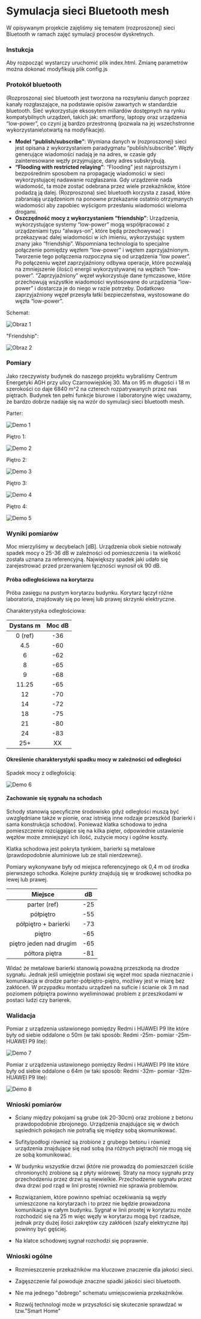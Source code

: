 
# Symulacja sieci Bluetooth mesh

W opisywanym projekcie zajęliśmy się tematem (rozproszonej) sieci Bluetooth w ramach zajęć symulacji procesów dyskretnych.

### Instukcja
Aby rozpocząć wystarczy uruchomić plik index.html.
Zmianę parametrów można dokonać modyfikują plik config.js

### Protokół bluetooth

(Rozproszona) sieć bluetooth jest tworzona na rozsyłaniu danych poprzez kanały rozgłaszające, na podstawie opisów zawartych w standardzie bluetooth. Sieć wykorzystuje eksosytem miliardów dostępnych na rynku kompatybilnych urządzeń,  takich jak: smartfony, laptopy oraz urządzenia “low-power”, co czyni ją bardzo przestronną (pozwala na jej wszechstronne wykorzystanie\otwartą na modyfikacje).

- **Model “publish/subscribe”**: Wymiana danych w (rozproszonej) sieci jest opisana z wykorzystaniem paradygmatu “publish/subscribe”. Węzły generujące wiadomości nadają je na adres, w czasie gdy zainteresowane węzły przyjmujące, dany adres subskrybują.
- **“Flooding with restricted relaying”**: “Flooding” jest najprostszym i bezpośrednim sposobem na propagację wiadomości w sieci wykorzystującej nadawanie rozgłaszania. Gdy urządzenie nada wiadomość, ta może zostać odebrana przez wiele przekaźników, które podadzą ją dalej. (Rozproszona) sieć bluetooth korzysta z zasad, które zabraniają urządzeniom na ponowne przekazanie ostatnio otrzymanych wiadomości aby zapobiec wyścigom przesłaniu wiadomości wieloma drogami.
- **Oszczędność mocy z wykorzystaniem “friendship”**: Urządzenia, wykorzystujące systemy “low-power” mogą współpracować z urządzeniami typu “always-on”, które będą przechowywać i przekazywać dalej wiadomości w ich imieniu, wykorzystując system znany jako “friendship”. Wspomniana technologia to specjalne połączenie pomiędzy węzłem “low-power” i węzłem zaprzyjaźnionym. Tworzenie tego połączenia rozpoczyna się od urządzenia “low power”. Po połączeniu węzeł zaprzyjaźniony odbywa operacje, które pozwalają na zmniejszenie (ilości) energii wykorzystywanej na węzłach “low-power”. “Zaprzyjaźniony” węzeł wykorzystuje dane tymczasowe, które przechowują wszystkie wiadomości wystosowane do urządzenia “low-power” i dostarcza je do niego w razie potrzeby. Dodatkowo zaprzyjaźniony węzeł przesyła łatki bezpieczeństwa, wystosowane do węzła “low-power”.

Schemat:

![Obraz 1](/images/image1.jpg)

"Friendship":

![Obraz 2](/images/image2.jpg)


### Pomiary

Jako rzeczywisty budynek do naszego projektu wybraliśmy Centrum Energetyki AGH przy ulicy Czarnowiejskiej 30. Ma on 95 m długości i 18 m szerokości co daje 6840 m^2 na czterech rozpatrywanych przez nas piętrach. Budynek ten pełni funkcje biurowe i laboratoryjne więc uważamy, że bardzo dobrze nadaje się na wzór do symulacji sieci bluetooth mesh.

Parter:

![Demo 1](/images/parter.png)


Piętro 1:

![Demo 2](/images/pietro2.png)

Piętro 2:

![Demo 3](/images/pietro3.png)

Piętro 3:

![Demo 4](/images/pietro4.png)


Piętro 4:

![Demo 5](/images/pietro5.png)

### Wyniki pomiarów

Moc mierzyliśmy w decybelach [dB]. Urządzenia obok siebie notowały spadek mocy o 25-36 dB w zależności od pomieszczenia  i ta wielkość została uznana za referencyjną. Największy spadek jaki udało się zarejestrować przed przerwaniem łączności wynosił ok 90 dB.

#### Próba odległościowa na korytarzu

Próba zasięgu na pustym korytarzu budynku. Korytarz łączył różne laboratoria, znajdowały się po lewej lub prawej skrzynki elektryczne.

Charakterystyka odległościowa:

| Dystans   m     | Moc    dB       |
| :-------------: |:-------------:|
| 0 (ref)   | -36 |
| 4.5      | -60     |
| 6 | -62     |
| 8 | -65 |
| 9 | -68 |
| 11.25 | -65 |
| 12 | -70 |
| 14 | -72 |
| 18 | -75 |
| 21 | -80 |
| 24 | -83 |
| 25+ | XX|


#### Określenie charakterystyki spadku mocy w zależności od odległości

Spadek mocy z odległością:

![Demo 6](/images/wykres.png)

#### Zachowanie się sygnału na schodach

Schody stanowią specyficzne środowisko gdyż odległości muszą być uwzględniane także w pionie, oraz istnieją inne rodzaje przeszkód (barierki i sama konstrukcja schodów). Ponieważ klatka schodowa to jedna pomieszczenie rozciągające się na kilka pięter, odpowiednie ustawienie węzłów może zmniejszyć ich ilość, zużycie mocy i ogólne koszty.

Klatka schodowa jest pokryta tynkiem, barierki są metalowe (prawdopodobnie aluminiowe lub ze stali nierdzewnej).

Pomiary wykonywane były od miejsca referencyjnego ok 0,4 m od środka pierwszego schodka.
Kolejne punkty znajdują się w środkowej schodka po lewej lub prawej. 

| Miejsce     |    dB       |
| :-------------: |:-------------:|
| parter (ref)   | -25 |
| półpiętro      | -55     |
| półpiętro + barierki | -73     |
| piętro | -65 |
| piętro jeden nad drugim | -65 |
| półtora piętra | -81 |

Widać że metalowe barierki stanowią poważną przeszkodą na drodze sygnału. Jednak jeśli umiejętnie postawi się węzeł moc spada nieznacznie i komunikacja w drodze parter-półpiętro-piętro, możliwy jest w miarę bez zakłóceń. W przypadku montażu urządzeń na suficie i ścianie ok 3 m nad poziomem półpiętra powinno wyeliminować problem z przeszkodami w postaci ludzi czy barierek.

### Walidacja

Pomiar z urządzenia ustawionego pomiędzy Redmi i HUAWEI P9 lite które były od siebie oddalone o 50m (w taki sposób: Redmi -25m- pomiar -25m- HUAWEI P9 lite):

![Demo 7](/images/25.png)

Pomiar z urządzenia ustawionego pomiędzy Redmi i HUAWEI P9 lite które były od siebie oddalone o 64m (w taki sposób: Redmi -32m- pomiar -32m- HUAWEI P9 lite):

![Demo 8](/images/32.png)

### Wnioski pomiarów

- Ściany między pokojami są grube (ok 20-30cm) oraz zrobione z betonu prawdopodobnie zbrojonego. Urządzenia znajdujące się w dwóch sąsiednich pokojach nie potrafią się między sobą skomunikować.

- Sufity/podłogi również są zrobione z grubego betonu i również urządzenia znajdujące się nad sobą (na różnych piętrach) nie mogą się ze sobą komunikować.

- W budynku wszystkie drzwi (które nie prowadzą do pomieszczeń ściśle chronionych) zrobione są z płyty wiórowej. Straty na mocy sygnału przy przechodzeniu przez drzwi są niewielkie. Przechodzenie sygnału przez dwa drzwi pod rząd w lini prostej również nie sprawia problemów.

- Rozwiązaniem, które powinno spełniać oczekiwania są węzły umieszczone na korytarzach i to przez nie będzie prowadzona komunikacja w całym budynku. Sygnał w linii prostej w korytarzu może rozchodzić się na 25 m więc węzły w korytarzu mogą być rzadsze, jednak przy dużej ilości zakrętów czy zakłóceń (szafy elektryczne itp) powinny być gęściej. 

- Na klatce schodowej sygnał rozchodzi się poprawnie.


### Wnioski ogólne

- Rozmieszczenie przekaźników ma kluczowe znaczenie dla jakości sieci.

- Zagęszczenie fal powoduje znaczne spadki jakości sieci bluetooth.

- Nie ma jednego "dobrego" schematu umiejscowienia przekaźników.

- Rozwój technologi może w przyszłości się skutecznie sprawdzać w tzw."Smart Home"
